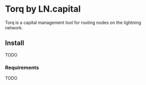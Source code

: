 # Torq by LN.capital

Torq is a capital management tool for routing nodes on the lightning network.

## Install
TODO

### Requirements
TODO

